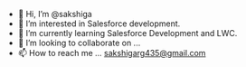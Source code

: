 - 👋 Hi, I’m @sakshiga
- 👀 I’m interested in Salesforce development.
- 🌱 I’m currently learning Salesforce Development and LWC.
- 💞️ I’m looking to collaborate on ...
- 📫 How to reach me ... sakshigarg435@gmail.com

<!---
sakshiga/sakshiga is a ✨ special ✨ repository because its `README.md` (this file) appears on your GitHub profile.
You can click the Preview link to take a look at your changes.
--->

